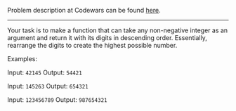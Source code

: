 Problem description at Codewars can be found
[here](https://www.codewars.com/kata/5467e4d82edf8bbf40000155/train/python).

-------------

Your task is to make a function that can take any non-negative integer as an argument and return it
with its digits in descending order. Essentially, rearrange the digits to create the highest
possible number.
<br>

Examples:
<br>

Input: `42145` Output: `54421`
<br>

Input: `145263` Output: `654321`
<br>

Input: `123456789` Output: `987654321`

